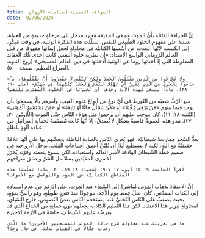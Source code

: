 ```yaml
---
title:  العواقب المميتة لمناجاة الأرواح
date:  02/06/2024
---
```


إنَّ الخرافةَ القائلة بأنَّ الموتَ هو في الحقيقة مُجرد مدخل  إلى مرحلةٍ جديدةٍ من الحياة، تستندُ على مفهومِ الخلود الطّبيعي للنفس. تسلّلت هذه الفكرة الوثنية، في وقت مُبكّرٍ، إلى الكنيسة لأنّها ابتعدت عن أُسُسِها الكتابيّة في محاولةٍ لجعلِ إيمانها مفهومًا من قبل العالم الرّوماني الواسع الامتداد: «إن نظرية خلود النفس كانت إحدى تلك العقائد المغلوطة التي إذْ أخذتها روما عن الوثنية أدخلتها في دين العالم المسيحي» (روح النبوة، الصراع العظيم، صفحة ٥٠٠).

`«وَلَا تَخَافُوا مِنَ ٱلَّذِينَ يَقْتُلُونَ ٱلْجَسَدَ وَلَكِنَّ ٱلنَّفْسَ لَا يَقْدِرُونَ أَنْ يَقْتُلُوهَا، بَلْ خَافُوا بِٱلْحَرِيِّ مِنَ ٱلَّذِي يَقْدِرُ أَنْ يُهْلِكَ ٱلنَّفْسَ وَٱلْجَسَدَ كِلَيْهِمَا فِي جَهَنَّمَ» (متّى ١٠: ٢٨). ماذا ينبغي لهذه الآية وحدها أن تُخبرَنا عن الخلود المُفترض للنفس؟`

منع الرّبُّ شعبَه من التّورط في أيّ نوعٍ من أنواع علوم الغيب، وأمرهم بألَّا يسمحوا بأن يوجد فيما بينهم «مَنْ يَرْقِي رُقْيَةً» أو «مَنْ يَسْأَلُ جَانًّا أَوْ تَابِعَةً» أو «مَنْ يَسْتَشِيرُ ٱلْمَوْتَى» (التّثنية ١٨: ١١). كان يتوجب عليهم أن يرجموا مثل هؤلاء النّاس حتّى الموت (اللّاويّين ٢٠: ٢٧). تبدو هذه العقوبةُ قاسيةً بشكلٍ لا يُصدقُ، إلا أنّها كانت مُصمّمةً لحماية إسرائيل من عبادة آلهةٍ باطلةٍ.

يعدُّ السّحر ممارسةً شيطانيّة، فهو يُغري النّاسَ بالعبادةِ الباطلة ويغشّهم بها على أنّها علاقةٌ حقيقيّةٌ مع الله، لكنه لا يستطيع أبدًا أن يُلبّيَّ أعمقَ احتياجاتِ القلب. تدخل الأرواحية في صميم خطّة الشّيطان الهادفة لأسر العالم واستعباده. لكن يسوع بنعمته وقوّته يُحرّرُ الأسرى المقيَّدين بسلاسل الشرّ ويطلق سراحهم.

`اقرأ الجامعة ٩: ٥؛ أيوب ٧: ٧-٩؛ إشعياء ٨: ١٩، ٢٠. ماذا تعلّمنا هذه المقاطع الكتابيّة عن الموت والتّواصلِ مع الأموات؟`

إنَّ الاعتقادَ بذهاب الموتى مُباشرةً إلى السّماء عند الموت، على الرّغم من عدم استناده إلى الكتاب المقدّس، كان، مثلَ حِفظ يوم الأحد، موجودًا منذ فترةٍ طويلةٍ، وهو راسخٌ بقوّةٍ، بحيث يصعبُ على النّاس التّخليَّ عنه. يستخدم النّاس بعضَ النّصوصِ، خارج السّياق، لمحاولةِ تبرير هذا الاعتقاد. لكن هذا التّعليم الكاذب يجعلهم دون حمايةٍ من الخداع الّذي قد يفرضُه عليهم الشّيطان، خاصّةً في الأزمة الأخيرة.

`ما هي تجربتك عند محاولةِ شرح حالة الموتى للمسيحيين الآخرين؟ ما الّذي وجدته فعّالاً في القيام بذلك، في حال وجِدَ؟`